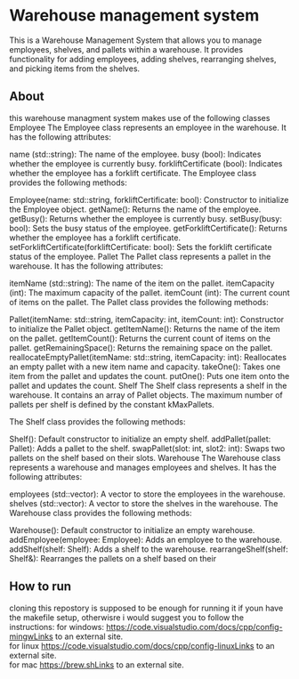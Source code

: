 # Warehouse management system
This is a Warehouse Management System that allows you to manage employees, shelves, and pallets within a warehouse. It provides functionality for adding employees, adding shelves, rearranging shelves, and picking items from the shelves.
## About
this warehouse managment system makes use of the following classes
Employee
The Employee class represents an employee in the warehouse. It has the following attributes:

name (std::string): The name of the employee.
busy (bool): Indicates whether the employee is currently busy.
forkliftCertificate (bool): Indicates whether the employee has a forklift certificate.
The Employee class provides the following methods:

Employee(name: std::string, forkliftCertificate: bool): Constructor to initialize the Employee object.
getName(): Returns the name of the employee.
getBusy(): Returns whether the employee is currently busy.
setBusy(busy: bool): Sets the busy status of the employee.
getForkliftCertificate(): Returns whether the employee has a forklift certificate.
setForkliftCertificate(forkliftCertificate: bool): Sets the forklift certificate status of the employee.
Pallet
The Pallet class represents a pallet in the warehouse. It has the following attributes:

itemName (std::string): The name of the item on the pallet.
itemCapacity (int): The maximum capacity of the pallet.
itemCount (int): The current count of items on the pallet.
The Pallet class provides the following methods:

Pallet(itemName: std::string, itemCapacity: int, itemCount: int): Constructor to initialize the Pallet object.
getItemName(): Returns the name of the item on the pallet.
getItemCount(): Returns the current count of items on the pallet.
getRemainingSpace(): Returns the remaining space on the pallet.
reallocateEmptyPallet(itemName: std::string, itemCapacity: int): Reallocates an empty pallet with a new item name and capacity.
takeOne(): Takes one item from the pallet and updates the count.
putOne(): Puts one item onto the pallet and updates the count.
Shelf
The Shelf class represents a shelf in the warehouse. It contains an array of Pallet objects. The maximum number of pallets per shelf is defined by the constant kMaxPallets.

The Shelf class provides the following methods:

Shelf(): Default constructor to initialize an empty shelf.
addPallet(pallet: Pallet): Adds a pallet to the shelf.
swapPallet(slot: int, slot2: int): Swaps two pallets on the shelf based on their slots.
Warehouse
The Warehouse class represents a warehouse and manages employees and shelves. It has the following attributes:

employees (std::vector<Employee>): A vector to store the employees in the warehouse.
shelves (std::vector<Shelf>): A vector to store the shelves in the warehouse.
The Warehouse class provides the following methods:

Warehouse(): Default constructor to initialize an empty warehouse.
addEmployee(employee: Employee): Adds an employee to the warehouse.
addShelf(shelf: Shelf): Adds a shelf to the warehouse.
rearrangeShelf(shelf: Shelf&): Rearranges the pallets on a shelf based on their
## How to run
cloning this repostory is supposed to be enough for running it if youn have the makefile setup, otherwisre i would suggest you to follow the instructions:
for windows:  https://code.visualstudio.com/docs/cpp/config-mingwLinks to an external site. <br> for linux  https://code.visualstudio.com/docs/cpp/config-linuxLinks to an external site.<br>for mac https://brew.shLinks to an external site.